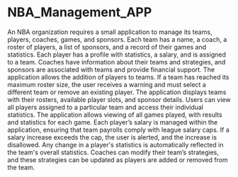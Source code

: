# NBA_Management_APP

An NBA organization requires a small application to manage its teams, players, coaches, games, and sponsors. Each team has a name, a coach, a roster of players, a list of sponsors, and a record of their games and statistics. 
Each player has a profile with statistics, a salary, and is assigned to a team. Coaches have information about their teams and strategies, and sponsors are associated with teams and provide financial support.
The application allows the addition of players to teams. If a team has reached its maximum roster size, the user receives a warning and must select a different team or remove an existing player.
The application displays teams with their rosters, available player slots, and sponsor details.
Users can view all players assigned to a particular team and access their individual statistics.
The application allows viewing of all games played, with results and statistics for each game.
Each player’s salary is managed within the application, ensuring that team payrolls comply with league salary caps. If a salary increase exceeds the cap, the user is alerted, and the increase is disallowed.
Any change in a player's statistics is automatically reflected in the team's overall statistics.
Coaches can modify their team’s strategies, and these strategies can be updated as players are added or removed from the team.
